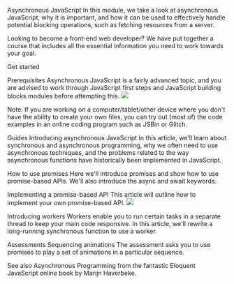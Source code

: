 Asynchronous JavaScript
In this module, we take a look at asynchronous JavaScript, why it is important, and how it can be used to effectively handle potential blocking operations, such as fetching resources from a server.

Looking to become a front-end web developer?
We have put together a course that includes all the essential information you need to work towards your goal.

Get started

Prerequisites
Asynchronous JavaScript is a fairly advanced topic, and you are advised to work through JavaScript first steps and JavaScript building blocks modules before attempting this. ![](../images/78254261.png)

Note: If you are working on a computer/tablet/other device where you don't have the ability to create your own files, you can try out (most of) the code examples in an online coding program such as JSBin or Glitch.

Guides
Introducing asynchronous JavaScript
In this article, we'll learn about synchronous and asynchronous programming, why we often need to use asynchronous techniques, and the problems related to the way asynchronous functions have historically been implemented in JavaScript.

How to use promises
Here we'll introduce promises and show how to use promise-based APIs. We'll also introduce the async and await keywords.

Implementing a promise-based API
This article will outline how to implement your own promise-based API. ![](../images/68913927.png)

Introducing workers
Workers enable you to run certain tasks in a separate thread to keep your main code responsive. In this article, we'll rewrite a long-running synchronous function to use a worker.

Assessments
Sequencing animations
The assessment asks you to use promises to play a set of animations in a particular sequence.

See also
Asynchronous Programming from the fantastic Eloquent JavaScript online book by Marijn Haverbeke.
